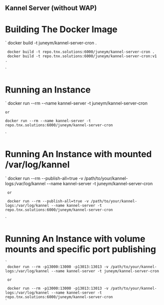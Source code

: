 Kannel Server (without WAP)
----------------------------

Building The Docker Image
=========================

   `
     docker build -t juneym/kannel-server-cron  .

     docker build -t repo.tnx.solutions:6000/juneym/kannel-server-cron .
     docker build -t repo.tnx.solutions:6000/juneym/kannel-server-cron:v1 .
   `

Running an Instance
===================

   `
    docker run --rm --name kannel-server -t juneym/kannel-server-cron

    or 

    docker run --rm --name kannel-server -t repo.tnx.solutions:6000/juneym/kannel-server-cron
   `
   
Running An Instance with mounted /var/log/kannel
=================================================
   
   ` 
     docker run --rm --publish-all=true -v /path/to/your/kannel-logs:/var/log/kannel --name kannel-server -t juneym/kannel-server-cron

     or 

     docker run --rm --publish-all=true -v /path/to/your/kannel-logs:/var/log/kannel --name kannel-server -t repo.tnx.solutions:6000/juneym/kannel-server-cron
   `

Running An Instance with volume mounts and specific port publishing
====================================================================

    `
     docker run --rm -p13000:13000 -p13013:13013 -v /path/to/your/kannel-logs:/var/log/kannel --name kannel-server -t juneym/kannel-server-cron

     or 

     docker run --rm -p13000:13000 -p13013:13013 -v /path/to/your/kannel-logs:/var/log/kannel --name kannel-server -t repo.tnx.solutions:6000/juneym/kannel-server-cron
    `
